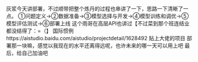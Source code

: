 灰浆今天讲部署，不过顺带把整个炼丹的过程也串讲了一下，思路一下清晰了一点。
①问题定义->②数据准备->③模型选择与开发->④模型训练和调优->⑤模型评估测试->⑥部署上线 这个雨哥在高层API也讲过【不过菜到那个班连结业都没结得了：=（】
国际惯例https://aistudio.baidu.com/aistudio/projectdetail/1628492 贴上大佬的项目
部署那一块嘛，感觉以我现在的水平还离得远呢，也许未来的哪一天可以用上吧
最后，给自己加油吧
